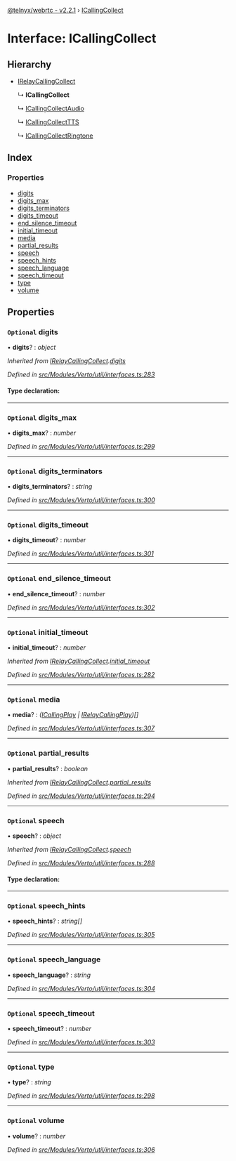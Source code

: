 [@telnyx/webrtc - v2.2.1](../README.md) › [ICallingCollect](icallingcollect.md)

# Interface: ICallingCollect

## Hierarchy

* [IRelayCallingCollect](irelaycallingcollect.md)

  ↳ **ICallingCollect**

  ↳ [ICallingCollectAudio](icallingcollectaudio.md)

  ↳ [ICallingCollectTTS](icallingcollecttts.md)

  ↳ [ICallingCollectRingtone](icallingcollectringtone.md)

## Index

### Properties

* [digits](icallingcollect.md#optional-digits)
* [digits_max](icallingcollect.md#optional-digits_max)
* [digits_terminators](icallingcollect.md#optional-digits_terminators)
* [digits_timeout](icallingcollect.md#optional-digits_timeout)
* [end_silence_timeout](icallingcollect.md#optional-end_silence_timeout)
* [initial_timeout](icallingcollect.md#optional-initial_timeout)
* [media](icallingcollect.md#optional-media)
* [partial_results](icallingcollect.md#optional-partial_results)
* [speech](icallingcollect.md#optional-speech)
* [speech_hints](icallingcollect.md#optional-speech_hints)
* [speech_language](icallingcollect.md#optional-speech_language)
* [speech_timeout](icallingcollect.md#optional-speech_timeout)
* [type](icallingcollect.md#optional-type)
* [volume](icallingcollect.md#optional-volume)

## Properties

### `Optional` digits

• **digits**? : *object*

*Inherited from [IRelayCallingCollect](irelaycallingcollect.md).[digits](irelaycallingcollect.md#optional-digits)*

*Defined in [src/Modules/Verto/util/interfaces.ts:283](https://github.com/team-telnyx/webrtc/blob/1cfde20/packages/js/src/Modules/Verto/util/interfaces.ts#L283)*

#### Type declaration:

___

### `Optional` digits_max

• **digits_max**? : *number*

*Defined in [src/Modules/Verto/util/interfaces.ts:299](https://github.com/team-telnyx/webrtc/blob/1cfde20/packages/js/src/Modules/Verto/util/interfaces.ts#L299)*

___

### `Optional` digits_terminators

• **digits_terminators**? : *string*

*Defined in [src/Modules/Verto/util/interfaces.ts:300](https://github.com/team-telnyx/webrtc/blob/1cfde20/packages/js/src/Modules/Verto/util/interfaces.ts#L300)*

___

### `Optional` digits_timeout

• **digits_timeout**? : *number*

*Defined in [src/Modules/Verto/util/interfaces.ts:301](https://github.com/team-telnyx/webrtc/blob/1cfde20/packages/js/src/Modules/Verto/util/interfaces.ts#L301)*

___

### `Optional` end_silence_timeout

• **end_silence_timeout**? : *number*

*Defined in [src/Modules/Verto/util/interfaces.ts:302](https://github.com/team-telnyx/webrtc/blob/1cfde20/packages/js/src/Modules/Verto/util/interfaces.ts#L302)*

___

### `Optional` initial_timeout

• **initial_timeout**? : *number*

*Inherited from [IRelayCallingCollect](irelaycallingcollect.md).[initial_timeout](irelaycallingcollect.md#optional-initial_timeout)*

*Defined in [src/Modules/Verto/util/interfaces.ts:282](https://github.com/team-telnyx/webrtc/blob/1cfde20/packages/js/src/Modules/Verto/util/interfaces.ts#L282)*

___

### `Optional` media

• **media**? : *([ICallingPlay](icallingplay.md) | [IRelayCallingPlay](irelaycallingplay.md))[]*

*Defined in [src/Modules/Verto/util/interfaces.ts:307](https://github.com/team-telnyx/webrtc/blob/1cfde20/packages/js/src/Modules/Verto/util/interfaces.ts#L307)*

___

### `Optional` partial_results

• **partial_results**? : *boolean*

*Inherited from [IRelayCallingCollect](irelaycallingcollect.md).[partial_results](irelaycallingcollect.md#optional-partial_results)*

*Defined in [src/Modules/Verto/util/interfaces.ts:294](https://github.com/team-telnyx/webrtc/blob/1cfde20/packages/js/src/Modules/Verto/util/interfaces.ts#L294)*

___

### `Optional` speech

• **speech**? : *object*

*Inherited from [IRelayCallingCollect](irelaycallingcollect.md).[speech](irelaycallingcollect.md#optional-speech)*

*Defined in [src/Modules/Verto/util/interfaces.ts:288](https://github.com/team-telnyx/webrtc/blob/1cfde20/packages/js/src/Modules/Verto/util/interfaces.ts#L288)*

#### Type declaration:

___

### `Optional` speech_hints

• **speech_hints**? : *string[]*

*Defined in [src/Modules/Verto/util/interfaces.ts:305](https://github.com/team-telnyx/webrtc/blob/1cfde20/packages/js/src/Modules/Verto/util/interfaces.ts#L305)*

___

### `Optional` speech_language

• **speech_language**? : *string*

*Defined in [src/Modules/Verto/util/interfaces.ts:304](https://github.com/team-telnyx/webrtc/blob/1cfde20/packages/js/src/Modules/Verto/util/interfaces.ts#L304)*

___

### `Optional` speech_timeout

• **speech_timeout**? : *number*

*Defined in [src/Modules/Verto/util/interfaces.ts:303](https://github.com/team-telnyx/webrtc/blob/1cfde20/packages/js/src/Modules/Verto/util/interfaces.ts#L303)*

___

### `Optional` type

• **type**? : *string*

*Defined in [src/Modules/Verto/util/interfaces.ts:298](https://github.com/team-telnyx/webrtc/blob/1cfde20/packages/js/src/Modules/Verto/util/interfaces.ts#L298)*

___

### `Optional` volume

• **volume**? : *number*

*Defined in [src/Modules/Verto/util/interfaces.ts:306](https://github.com/team-telnyx/webrtc/blob/1cfde20/packages/js/src/Modules/Verto/util/interfaces.ts#L306)*
